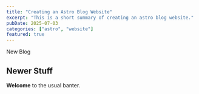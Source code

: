```yaml
---
title: "Creating an Astro Blog Website"
excerpt: "This is a short summary of creating an astro blog website."
pubDate: 2025-07-03
categories: ["astro", "website"]
featured: true
---
```

New Blog

## Newer Stuff

**Welcome** to the usual banter.